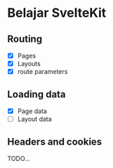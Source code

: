 # Belajar SvelteKit

## Routing

- [x] Pages
- [x] Layouts
- [x] route parameters

## Loading data
- [x] Page data
- [ ] Layout data

## Headers and cookies
TODO...